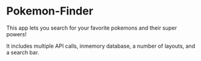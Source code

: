 # Pokemon-Finder

This app lets you search for your favorite pokemons and their super powers! 

It includes multiple API calls, inmemory database, a number of layouts, and a search bar. 

